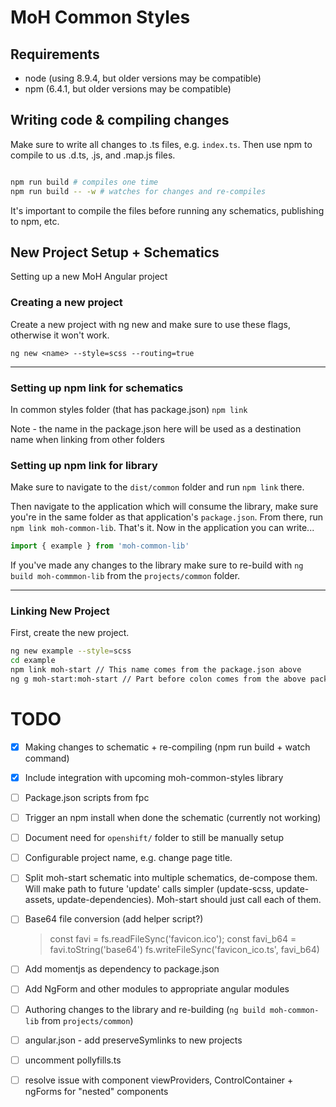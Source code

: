 # MoH Common Styles

## Requirements

* node (using 8.9.4, but older versions may be compatible)
* npm (6.4.1, but older versions may be compatible)


## Writing code & compiling changes

Make sure to write all changes to .ts files, e.g. `index.ts`.  Then use npm to compile to us .d.ts, .js, and .map.js files.

```bash

npm run build # compiles one time
npm run build -- -w # watches for changes and re-compiles
```

It's important to compile the files before running any schematics, publishing to npm, etc.


## New Project Setup + Schematics

Setting up a new MoH Angular project


### Creating a new project

Create a new project with ng new and make sure to use these flags, otherwise it won't work.

`ng new <name> --style=scss --routing=true`


----
### Setting up npm link for schematics
In common styles folder (that has package.json)
`npm link`

Note - the name in the package.json here will be used as a destination name when linking from other folders

### Setting up npm link for library

Make sure to navigate to the `dist/common` folder and run `npm link` there.

Then navigate to the application which will consume the library, make sure you're in the same folder as that application's `package.json`.  From there, run `npm link moh-common-lib`.  That's it.  Now in the application you can write...

```TypeScript
import { example } from 'moh-common-lib'
```

If you've made any changes to the library make sure to re-build with `ng build moh-commmon-lib` from the `projects/common` folder.

----
### Linking New Project

First, create the new project.
```bash
ng new example --style=scss
cd example
npm link moh-start // This name comes from the package.json above
ng g moh-start:moh-start // Part before colon comes from the above package-json, part after colon is name of specific schematic.
```


# TODO

- [x] Making changes to schematic + re-compiling (npm run build + watch command)
- [x] Include integration with upcoming moh-common-styles library
- [ ] Package.json scripts from fpc
- [ ] Trigger an npm install when done the schematic (currently not working)
- [ ] Document need for `openshift/` folder to still be manually setup
- [ ] Configurable project name, e.g. change page title.
- [ ] Split moh-start schematic into multiple schematics, de-compose them. Will make path to future 'update' calls simpler (update-scss, update-assets, update-dependencies). Moh-start should just call each of them.
- [ ] Base64 file conversion (add helper script?)


    > const favi = fs.readFileSync('favicon.ico');
    > const favi_b64 = favi.toString('base64')
    > fs.writeFileSync('favicon_ico.ts', favi_b64)

- [ ] Add momentjs as dependency to package.json
- [ ] Add NgForm and other modules to appropriate angular modules
- [ ] Authoring changes to the library and re-building (`ng build moh-common-lib` from `projects/common`)
- [ ] angular.json - add preserveSymlinks to new projects
- [ ] uncomment pollyfills.ts
- [ ] resolve issue with component viewProviders, ControlContainer + ngForms for "nested" components